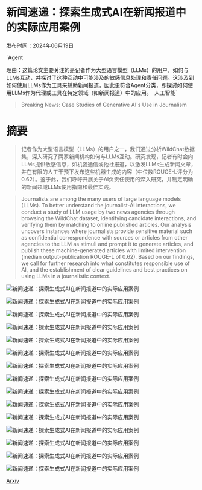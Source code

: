 # 新闻速递：探索生成式AI在新闻报道中的实际应用案例

发布时间：2024年06月19日

`Agent

理由：这篇论文主要关注的是记者作为大型语言模型（LLMs）的用户，如何与LLMs互动，并探讨了这种互动中可能涉及的敏感信息处理和责任问题。这涉及到如何使用LLMs作为工具来辅助新闻报道，因此更符合Agent分类，即探讨如何使用LLMs作为代理或工具在特定领域（如新闻报道）中的应用。` `人工智能`

> Breaking News: Case Studies of Generative AI's Use in Journalism

# 摘要

> 记者作为大型语言模型（LLMs）的用户之一，我们通过分析WildChat数据集，深入研究了两家新闻机构如何与LLMs互动。研究发现，记者有时会向LLMs提供敏感信息，如机密通信或他社报道，以激发LLMs生成新闻文章，并在有限的人工干预下发布这些机器生成的内容（中位数ROUGE-L评分为0.62）。鉴于此，我们呼吁开展关于AI负责任使用的深入研究，并制定明确的新闻领域LLMs使用指南和最佳实践。

> Journalists are among the many users of large language models (LLMs). To better understand the journalist-AI interactions, we conduct a study of LLM usage by two news agencies through browsing the WildChat dataset, identifying candidate interactions, and verifying them by matching to online published articles. Our analysis uncovers instances where journalists provide sensitive material such as confidential correspondence with sources or articles from other agencies to the LLM as stimuli and prompt it to generate articles, and publish these machine-generated articles with limited intervention (median output-publication ROUGE-L of 0.62). Based on our findings, we call for further research into what constitutes responsible use of AI, and the establishment of clear guidelines and best practices on using LLMs in a journalistic context.

![新闻速递：探索生成式AI在新闻报道中的实际应用案例](../../../paper_images/2406.13706/x1.png)

![新闻速递：探索生成式AI在新闻报道中的实际应用案例](../../../paper_images/2406.13706/x2.png)

![新闻速递：探索生成式AI在新闻报道中的实际应用案例](../../../paper_images/2406.13706/x3.png)

![新闻速递：探索生成式AI在新闻报道中的实际应用案例](../../../paper_images/2406.13706/x4.png)

![新闻速递：探索生成式AI在新闻报道中的实际应用案例](../../../paper_images/2406.13706/x5.png)

![新闻速递：探索生成式AI在新闻报道中的实际应用案例](../../../paper_images/2406.13706/x6.png)

![新闻速递：探索生成式AI在新闻报道中的实际应用案例](../../../paper_images/2406.13706/x7.png)

![新闻速递：探索生成式AI在新闻报道中的实际应用案例](../../../paper_images/2406.13706/x8.png)

![新闻速递：探索生成式AI在新闻报道中的实际应用案例](../../../paper_images/2406.13706/x9.png)

![新闻速递：探索生成式AI在新闻报道中的实际应用案例](../../../paper_images/2406.13706/x10.png)

![新闻速递：探索生成式AI在新闻报道中的实际应用案例](../../../paper_images/2406.13706/x11.png)

![新闻速递：探索生成式AI在新闻报道中的实际应用案例](../../../paper_images/2406.13706/x12.png)

![新闻速递：探索生成式AI在新闻报道中的实际应用案例](../../../paper_images/2406.13706/x13.png)

![新闻速递：探索生成式AI在新闻报道中的实际应用案例](../../../paper_images/2406.13706/x14.png)

![新闻速递：探索生成式AI在新闻报道中的实际应用案例](../../../paper_images/2406.13706/x15.png)

[Arxiv](https://arxiv.org/abs/2406.13706)